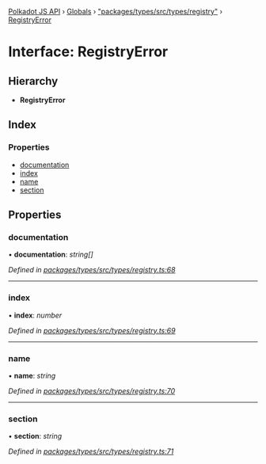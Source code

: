 [Polkadot JS API](../README.md) › [Globals](../globals.md) › ["packages/types/src/types/registry"](../modules/_packages_types_src_types_registry_.md) › [RegistryError](_packages_types_src_types_registry_.registryerror.md)

# Interface: RegistryError

## Hierarchy

* **RegistryError**

## Index

### Properties

* [documentation](_packages_types_src_types_registry_.registryerror.md#documentation)
* [index](_packages_types_src_types_registry_.registryerror.md#index)
* [name](_packages_types_src_types_registry_.registryerror.md#name)
* [section](_packages_types_src_types_registry_.registryerror.md#section)

## Properties

###  documentation

• **documentation**: *string[]*

*Defined in [packages/types/src/types/registry.ts:68](https://github.com/polkadot-js/api/blob/cab338e26d/packages/types/src/types/registry.ts#L68)*

___

###  index

• **index**: *number*

*Defined in [packages/types/src/types/registry.ts:69](https://github.com/polkadot-js/api/blob/cab338e26d/packages/types/src/types/registry.ts#L69)*

___

###  name

• **name**: *string*

*Defined in [packages/types/src/types/registry.ts:70](https://github.com/polkadot-js/api/blob/cab338e26d/packages/types/src/types/registry.ts#L70)*

___

###  section

• **section**: *string*

*Defined in [packages/types/src/types/registry.ts:71](https://github.com/polkadot-js/api/blob/cab338e26d/packages/types/src/types/registry.ts#L71)*
